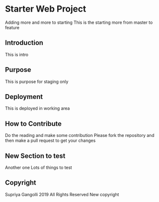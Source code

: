 # Starter Web Project
Adding more and more to starting
This is the starting
more from master to feature
## Introduction
This is intro
## Purpose
This is purpose for staging only
## Deployment
This is deployed in working area
## How to Contribute
Do the reading and make some contribution
Please fork the repository and then make a pull request to get your changes
## New Section to test
Another one
Lots of things to test
## Copyright
Supriya Gangolli 2019 All Rights Reserved
New copyright

